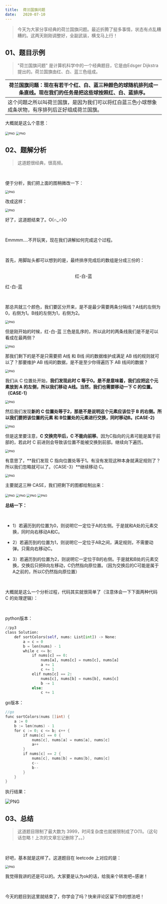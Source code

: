 ```yaml
---
title:	荷兰国旗问题
date:	2020-07-10
---
```


> 今天为大家分享经典的荷兰国旗问题。最近折腾了挺多事情，状态有点乱糟糟的。这两天刚刚调整好，全副武装，横戈马上行！

## 01、题目示例

> "荷兰国旗问题" 是计算机科学中的一个经典题目，它是由Edsger Dijkstra提出的。荷兰国旗由红、白、蓝三色组成。

| 荷兰国旗问题：现在有若干个红、白、蓝三种颜色的球随机排列成一条直线。现在我们的任务是把这些球按照红、白、蓝排序。 |
| ------------------------------------------------------------ |
| 这个问题之所以叫荷兰国旗，是因为我们可以将红白蓝三色小球想象成条状物，有序排列后正好组成荷兰国旗。 |

大概就是这么个意思：

<img src="./26/1.jpg" alt="PNG" style="zoom: 67%;" />

<img src="./26/2.jpg" alt="PNG" style="zoom: 67%;" />

## 02、题解分析

> 这道题很经典，很高频。

<br/>

便于分析，我们把上面的图稍微改一下：

<img src="./26/3.jpg" alt="PNG" style="zoom: 67%;" />

改成这样：

<img src="./26/4.jpg" alt="PNG" style="zoom: 67%;" />

好了，这道题结束了。O(∩_∩)O

<br/>

Emmmm....不开玩笑，现在我们讲解如何完成这个过程。

<br/>

首先，用脚趾头都可以想到的是，最终排序完成后的数组是分成三份的：

<br/>

<center>红-白-蓝</center>

红-白-蓝

<br/>

那总共就三个颜色，我们要区分开来，是不是最少需要两条分隔线？A线的左侧为0，右侧为1。B线的左侧为1，右侧为2。

<img src="./26/5.jpg" alt="PNG" style="zoom: 67%;" />

但是刚开始的时候，红-白-蓝 三色是乱序的，所以此时的两条线我们是不是可以看成在最两侧？

<img src="./26/6.jpg" alt="PNG" style="zoom: 67%;" />

那我们剩下的是不是只需要把 A线 和 B线 间的数据维护成满足 AB 线的规则就可以了？那要维护 AB 线间的数据，是不是至少你得遍历下 AB 线间的数据？

<img src="./26/7.jpg" alt="PNG" style="zoom: 67%;" />

我们从 C 位置处开始，**我们发现此时 C 等于0。是不是意味着，我们应把这个元素放到 A 的左侧，所以我们移动 A线。当然，我们也需要移动一下 C 的位置。（CASE-1）**

<img src="./26/8.jpg" alt="PNG" style="zoom: 67%;" />

然后我们发现**新的 C 位置处等于2，那是不是说明这个元素应该位于 B 的右侧。所以我们要把该位置的元素 和 B位置处的元素进行交换，同时移动B。(CASE-2)**

<img src="./26/9.jpg" alt="PNG" style="zoom: 67%;" />

但是这里要注意，**C 交换完毕后，C 不能向前移**。因为C指向的元素可能是属于前部的，若此时 C 前进则会导致该位置不能被交换到前部。继续向下遍历。

<img src="./26/10.jpg" alt="PNG" style="zoom: 67%;" />

有意思了，**我们发现 C 指向位置处等于1。有没有发现这种本身就满足规则了？所以我们忽略就可以了。（CASE-3）**继续移动 C。

<img src="./26/11.jpg" alt="PNG" style="zoom: 67%;" />

主要就这三种 CASE，我们把剩下的图都绘制出来：

<img src="./26/12.jpg" alt="PNG" style="zoom: 67%;" />

<img src="./26/13.jpg" alt="PNG" style="zoom: 67%;" />

<img src="./26/14.jpg" alt="PNG" style="zoom: 67%;" />

<img src="./26/15.jpg" alt="PNG" style="zoom: 67%;" />

**总结一下：**

<br/>

- 1）若遍历到的位置为0，则说明它一定位于A的左侧。于是就和A处的元素交换，同时向右移动A和C。

- 2）若遍历到的位置为1，则说明它一定位于AB之间，满足规则，不需要动弹。只需向右移动C。
- 3）若遍历到的位置为2，则说明它一定位于B的右侧。于是就和B处的元素交换，交换后只把B向左移动，C仍然指向原位置。（因为交换后的C可能是属于A之前的，所以C仍然指向原位置）

<br/>

大概就是这么一个分析过程，代码其实就很简单了（注意体会一下下面两种代码 C 的处理逻辑）：

<br/>

python版本：

```python
//py3 
class Solution: 
    def sortColors(self, nums: List[int]) -> None: 
        a = c = 0 
        b = len(nums) - 1 
        while c <= b:
            if nums[c] == 0: 
                nums[a], nums[c] = nums[c], nums[a]
                a += 1
                c += 1
            elif nums[c] == 2:
                nums[c], nums[b] = nums[b], nums[c]
                b -= 1
            else:
                c += 1
```

go版本：

```go
//go 
func sortColors(nums []int) { 
    a := 0 
    b := len(nums) - 1 
    for c := 0; c <= b; c++ { 
        if nums[c] == 0 { 
            nums[c], nums[a] = nums[a], nums[c] 
            a++
        }
        if nums[c] == 2 {
            nums[c], nums[b] = nums[b], nums[c]
            c--
            b--
        }
    }
}
```

执行结果：

<img src="./26/16.jpg" alt="PNG"  />

## 03、总结

> 这道题目限制了最大数为 3999，时间复杂度也就被限制成了O(1)。（这句话忽略！上次的文章忘记删除了。。）

<br/>

好吧，基本就是这样了。这道题目在 leetcode 上对应的是：

<img src="./26/17.jpg" alt="PNG" style="zoom:67%;" />

我觉得我讲的还是可以的。大家要是认为ok的话，给我来个转发吧~感谢！

<br/>

今天的题目到这里就结束了，你学会了吗？快来评论区留下你的想法吧！